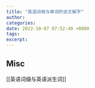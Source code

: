 ```yaml
---
title: "英语词根与单词的说文解字"
author: 
categories: 
date: 2022-10-07 07:52:40 +0800
tags: 
excerpt: 
---
```










## Misc

[[英语词缀与英语派生词]]


